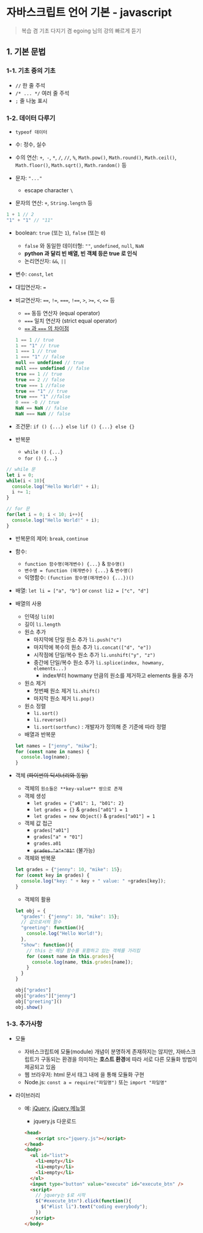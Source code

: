# 자바스크립트 언어 기본 - javascript

> 복습 겸 기초 다지기 겸 egoing 님의 강의 빠르게 듣기

## 1. 기본 문법

### 1-1. 기초 중의 기초

- `//` 한 줄 주석
- `/* ... */` 여러 줄 주석
- `;` 줄 나눔 표시



### 1-2. 데이터 다루기

- `typeof 데이터`

- 수: 정수, 실수
- 수의 연산: `+`,` -`, `*`, `/`, `//`, `%`, `Math.pow()`, `Math.round()`, `Math.ceil()`, `Math.floor()`, `Math.sqrt()`, `Math.random()` 등
- 문자: `"..."`
  - escape character `\`
- 문자의 연산: `+`, `String.length` 등

```javascript 
1 + 1 // 2
"1" + "1" // "11"
```

- boolean: `true` (또는 `1`), `false` (또는 `0`) 

  - `false` 와 동일한 데이터형: `""`, `undefined`, `null`, `NaN`
  - **python 과 달리 빈 배열, 빈 객체 등은 true 로 인식**
  - 논리연산자: `&&`, `||`

- 변수: `const`, `let`

- 대입연산자: `=`

- 비교연산자: `==`,  `!=`, `===`, `!==`, `>`, `>=`, `<`, `<=` 등

  - `==` 동등 연산자 (equal operator)
  - `===` 일치 연산자 (strict equal operator)
  - [`==` 과 `===` 의 차이점](http://dorey.github.io/JavaScript-Equality-Table/)

  ```javascript
  1 == 1 // true
  1 == "1" // true
  1 === 1 // true
  1 === "1" // false
  null == undefined // true
  null === undefined // false
  true == 1 // true
  true == 2 // false
  true === 1 //false
  true == "1" // true
  true === "1" //false
  0 === -0 // true
  NaN == NaN // false
  NaN === NaN // false
  ```

- 조건문:  `if () {...} else lif () {...} else {}`

- 반복문

  - `while () {...}`
  - `for () {...}`

```javascript
// while 문
let i = 0;
while(i < 10){
  console.log("Hello World!" + i);
  i += 1;
}

// for 문
for(let i = 0; i < 10; i++){
  console.log("Hello World!" + i);
}
```

- 반복문의 제어: `break`, `continue`

- 함수: 

  - `function 함수명(매개변수) {...}` & `함수명()`
  - `변수명 = function (매개변수) {...}` & `변수명()`
  - 익명함수: `(function 함수명(매개변수) {...})()`

- 배열: `let li = ["a", "b"]` or `const li2 = ["c", "d"]`

- 배열의 사용

  - 인덱싱 `li[0]`
  - 길이 `li.length`
  - 원소 추가
    - 마지막에 단일 원소 추가 `li.push("c")`
    - 마지막에 복수의 원소 추가 `li.concat(["d", "e"])`
    - 시작점에 단일/복수 원소 추가 `li.unshift("y", "z")`
    - 중간에 단일/복수 원소 추가 `li.splice(index, howmany, elements...)`
      - index부터 howmany 만큼의 원소를 제거하고 elements 들을 추가
  - 원소 제거
    - 첫번째 원소 제거 `li.shift()`
    - 마지막 원소 제거 `li.pop()`
  - 원소 정렬
    - `li.sort()`
    - `li.reverse()`
    - `li.sort(sortfunc)` : 개발자가 정의해 준 기준에 따라 정렬
  - 배열과 반복문

  ```javascript
  let names = ["jenny", "mikw"];
  for (const name in names) {
    console.log(name);
  }
  ```

  

- 객체 ~~(파이썬의 딕셔너리와 동일)~~ 

  - 객체의 `원소들은 **key-value** 쌍으로 존재`
  - 객체 생성
    - `let grades = {"a01": 1, "b01": 2}`
    - `let grades = {}` & `grades["a01"] = 1`
    - `let grades = new Object()` & `grades["a01"] = 1`
  - 객체 값 접근
    - `grades["a01"]`
    - `grades["a" + "01"]`
    - `grades.a01`
    - ~~`grades."a"+"01"`~~ (불가능)
  - 객체와 반복문

  ```javascript
  let grades = {"jenny": 10, "mike": 15};
  for (const key in grades) {
    console.log("key: " + key + " value: " +grades[key]);
  }
  ```

  - 객체의 활용

  ```javascript
  let obj = {
    "grades": {"jenny": 10, "mike": 15};
    // 값으로서의 함수
    "greeting": function(){
      console.log("Hello World!");
    },
    "show": function(){
      // this 는 해당 함수를 포함하고 있는 객체를 가리킴
      for (const name in this.grades){
        console.log(name, this.grades[name]);
      }
    }
  }
  
  obj["grades"]
  obj["grades"]["jenny"]
  obj["greeting"]()
  obj.show()
  ```

### 1-3. 추가사항

- 모듈

  - 자바스크립트에 모듈(module) 개념이 분명하게 존재하지는 않지만, 자바스크립트가 구동되는 환경을 의미하는 **호스트 환경**에 따라 서로 다른 모듈화 방법이 제공되고 있음
  - 웹 브라우저: html 문서 <head> 태그 내에 <script src="[자바스크립트 파일명]"></script> 을 통해 모듈화 구현
  - Node.js: `const a = require("파일명")` 또는 `import "파일명"`

- 라이브러리

  - 예: [jQuery](http://jquery.com), [jQuery 메뉴얼](http://api.jquery.com/)

    - jquery.js 다운로드

    ```html
    <head>
    	<script src="jquery.js"></script>
    </head>
    <body>
      <ul id="list">
        <li>empty</li>
        <li>empty</li>
        <li>empty</li>
      </ul>
      <input type="button" value="execute" id="execute_btn" />
      <script>
        // jquery는 $로 시작
        $("#execute_btn").click(function(){
          $("#list li").text("coding everybody");
        })
      </script>
    </body>
    ```

